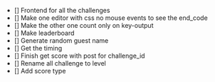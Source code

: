 - [] Frontend for all the challenges
- [] Make one editor with css no mouse events to see the end_code
- [] Make the other one count only on key-output
- [] Make leaderboard
- [] Generate random guest name
- [] Get the timing
- [] Finish get score with post for challenge_id
- [] Rename all challenge to level
- [] Add score type


